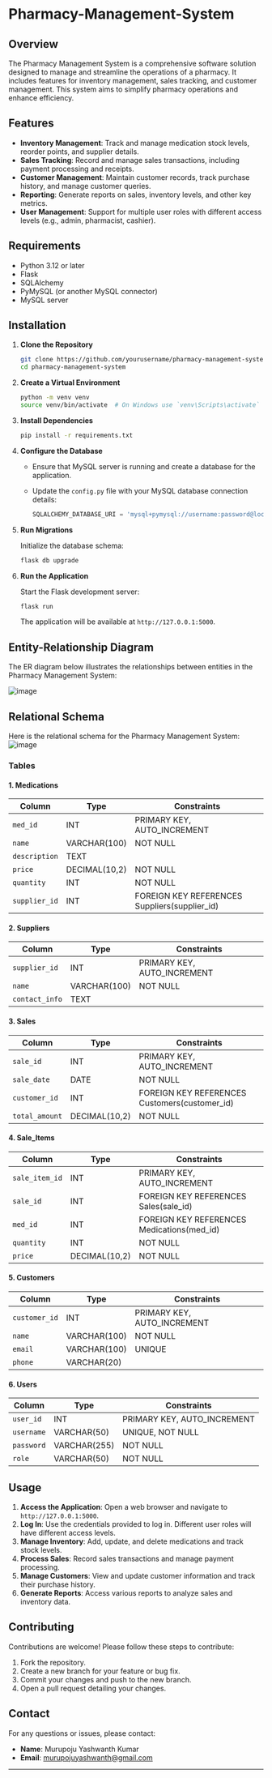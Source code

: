 # Pharmacy-Management-System

## Overview

The Pharmacy Management System is a comprehensive software solution designed to manage and streamline the operations of a pharmacy. It includes features for inventory management, sales tracking, and customer management. This system aims to simplify pharmacy operations and enhance efficiency.

## Features

- **Inventory Management**: Track and manage medication stock levels, reorder points, and supplier details.
- **Sales Tracking**: Record and manage sales transactions, including payment processing and receipts.
- **Customer Management**: Maintain customer records, track purchase history, and manage customer queries.
- **Reporting**: Generate reports on sales, inventory levels, and other key metrics.
- **User Management**: Support for multiple user roles with different access levels (e.g., admin, pharmacist, cashier).

## Requirements

- Python 3.12 or later
- Flask
- SQLAlchemy
- PyMySQL (or another MySQL connector)
- MySQL server

## Installation

1. **Clone the Repository**

   ```bash
   git clone https://github.com/yourusername/pharmacy-management-system.git
   cd pharmacy-management-system
   ```

2. **Create a Virtual Environment**

   ```bash
   python -m venv venv
   source venv/bin/activate  # On Windows use `venv\Scripts\activate`
   ```

3. **Install Dependencies**

   ```bash
   pip install -r requirements.txt
   ```

4. **Configure the Database**

   - Ensure that MySQL server is running and create a database for the application.
   - Update the `config.py` file with your MySQL database connection details:

     ```python
     SQLALCHEMY_DATABASE_URI = 'mysql+pymysql://username:password@localhost:3306/pharmacy_inventory'
     ```

5. **Run Migrations**

   Initialize the database schema:

   ```bash
   flask db upgrade
   ```

6. **Run the Application**

   Start the Flask development server:

   ```bash
   flask run
   ```

   The application will be available at `http://127.0.0.1:5000`.

## Entity-Relationship Diagram

The ER diagram below illustrates the relationships between entities in the Pharmacy Management System:

![image](https://github.com/user-attachments/assets/da38b15d-c8b7-43c5-b57c-2c8856db76e1)


## Relational Schema

Here is the relational schema for the Pharmacy Management System:
![image](https://github.com/user-attachments/assets/2a47dc79-d349-44fc-ae98-fb0ab4978ec6)



### Tables

#### 1. **Medications**

| Column         | Type         | Constraints          |
|----------------|--------------|----------------------|
| `med_id`       | INT          | PRIMARY KEY, AUTO_INCREMENT |
| `name`         | VARCHAR(100) | NOT NULL             |
| `description`  | TEXT         |                      |
| `price`        | DECIMAL(10,2) | NOT NULL             |
| `quantity`     | INT          | NOT NULL             |
| `supplier_id`  | INT          | FOREIGN KEY REFERENCES Suppliers(supplier_id) |

#### 2. **Suppliers**

| Column         | Type         | Constraints          |
|----------------|--------------|----------------------|
| `supplier_id`  | INT          | PRIMARY KEY, AUTO_INCREMENT |
| `name`         | VARCHAR(100) | NOT NULL             |
| `contact_info` | TEXT         |                      |

#### 3. **Sales**

| Column         | Type         | Constraints          |
|----------------|--------------|----------------------|
| `sale_id`      | INT          | PRIMARY KEY, AUTO_INCREMENT |
| `sale_date`    | DATE         | NOT NULL             |
| `customer_id`  | INT          | FOREIGN KEY REFERENCES Customers(customer_id) |
| `total_amount` | DECIMAL(10,2) | NOT NULL             |

#### 4. **Sale_Items**

| Column         | Type         | Constraints          |
|----------------|--------------|----------------------|
| `sale_item_id` | INT          | PRIMARY KEY, AUTO_INCREMENT |
| `sale_id`      | INT          | FOREIGN KEY REFERENCES Sales(sale_id) |
| `med_id`       | INT          | FOREIGN KEY REFERENCES Medications(med_id) |
| `quantity`     | INT          | NOT NULL             |
| `price`        | DECIMAL(10,2) | NOT NULL             |

#### 5. **Customers**

| Column         | Type         | Constraints          |
|----------------|--------------|----------------------|
| `customer_id`  | INT          | PRIMARY KEY, AUTO_INCREMENT |
| `name`         | VARCHAR(100) | NOT NULL             |
| `email`        | VARCHAR(100) | UNIQUE               |
| `phone`        | VARCHAR(20)  |                      |

#### 6. **Users**

| Column         | Type         | Constraints          |
|----------------|--------------|----------------------|
| `user_id`      | INT          | PRIMARY KEY, AUTO_INCREMENT |
| `username`     | VARCHAR(50)  | UNIQUE, NOT NULL     |
| `password`     | VARCHAR(255) | NOT NULL             |
| `role`         | VARCHAR(50)  | NOT NULL             |

## Usage

1. **Access the Application**: Open a web browser and navigate to `http://127.0.0.1:5000`.
2. **Log In**: Use the credentials provided to log in. Different user roles will have different access levels.
3. **Manage Inventory**: Add, update, and delete medications and track stock levels.
4. **Process Sales**: Record sales transactions and manage payment processing.
5. **Manage Customers**: View and update customer information and track their purchase history.
6. **Generate Reports**: Access various reports to analyze sales and inventory data.

## Contributing

Contributions are welcome! Please follow these steps to contribute:

1. Fork the repository.
2. Create a new branch for your feature or bug fix.
3. Commit your changes and push to the new branch.
4. Open a pull request detailing your changes.



## Contact

For any questions or issues, please contact:

- **Name**: Murupoju Yashwanth Kumar
- **Email**: murupojuyashwanth@gmail.com

---
